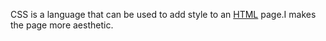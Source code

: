 <p>CSS is a language that can be used to add style to an <a href="/wiki/HTML">HTML</a> page.I makes the page more aesthetic.</p>